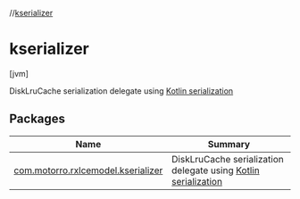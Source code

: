 //[kserializer](index.md)



# kserializer  
 [jvm] 

DiskLruCache serialization delegate using [Kotlin serialization](https://github.com/Kotlin/kotlinx.serialization/)

   


## Packages  
  
|  Name|  Summary| 
|---|---|
| [com.motorro.rxlcemodel.kserializer](com.motorro.rxlcemodel.kserializer/index.md)| DiskLruCache serialization delegate using [Kotlin serialization](https://github.com/Kotlin/kotlinx.serialization/)


